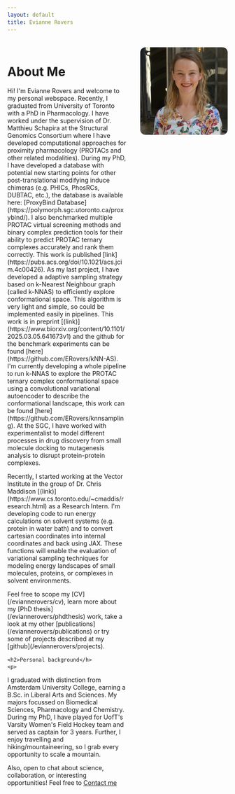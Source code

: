 ```yaml
---
layout: default
title: Evianne Rovers
---
```

<style>
.about-container {
  display: flex;
  flex-wrap: wrap;
  align-items: flex-start;
  gap: 2rem;
  margin-top: 2rem;
}
.about-text {
  flex: 3;
  min-width: 250px;
}
.about-image {
  flex: 2;
  min-width: 200px;
}
.about-image img {
  max-width: 100%;
  border-radius: 12px;
}
</style>

<div class="about-container">
  <div class="about-text">
    <h1>About Me</h1>
    <p>
Hi! I'm Evianne Rovers and welcome to my personal webspace. Recently, I graduated from University of Toronto with a PhD in Pharmacology. I have worked under the supervision of Dr. Matthieu Schapira at the Structural Genomics Consortium where I have developed computational approaches for proximity pharmacology (PROTACs and other related modalities). During my PhD, I have developed a database with potential new starting points for other post-translational modifying induce chimeras (e.g. PHICs, PhosRCs, DUBTAC, etc.), the database is available here: [ProxyBind Database](https://polymorph.sgc.utoronto.ca/proxybind/). I also benchmarked multiple PROTAC virtual screening methods and binary complex prediction tools for their ability to predict PROTAC ternary complexes accurately and rank them correctly. This work is published [link](https://pubs.acs.org/doi/10.1021/acs.jcim.4c00426). As my last project, I have developed a adaptive sampling strategy based on k-Nearest Neighbour graph (called k-NNAS) to efficiently explore conformational space. This algorithm is very light and simple, so could be implemented easily in pipelines. This work is in preprint [(link)](https://www.biorxiv.org/content/10.1101/2025.03.05.641673v1) and the github for the benchmark experiments can be found [here](https://github.com/ERovers/kNN-AS). I'm currently developing a whole pipeline to run k-NNAS to explore the PROTAC ternary complex conformational space using a convolutional variational autoencoder to describe the conformational landscape, this work can be found [here](https://github.com/ERovers/knnsampling). At the SGC, I have worked with experimentalist to model different processes in drug discovery from small molecule docking to mutagenesis analysis to disrupt protein-protein complexes.
    </p>
    <p>
Recently, I started working at the Vector Institute in the group of Dr. Chris Maddison [(link)](https://www.cs.toronto.edu/~cmaddis/research.html) as a Research Intern. I'm developing code to run energy calculations on solvent systems (e.g. protein in water bath) and to convert cartesian coordinates into internal coordinates and back using JAX. These functions will enable the evaluation of variational sampling techniques for modeling energy landscapes of small molecules, proteins, or complexes in solvent environments.
    </p>
    <p>
Feel free to scope my [CV](/eviannerovers/cv), learn more about my [PhD thesis](/eviannerovers/phdthesis) work, take a look at my other [publications](/eviannerovers/publications) or try some of projects described at my [github](/eviannerovers/projects).
    </p>
    
    <h2>Personal background</h>
    <p>
I graduated with distinction from Amsterdam University College, earning a B.Sc. in Liberal Arts and Sciences. My majors focussed on Biomedical Sciences, Pharmacology and Chemistry. During my PhD, I have played for UofT's Varsity Women's Field Hockey team and served as captain for 3 years. Further, I enjoy travelling and hiking/mountaineering, so I grab every opportunity to scale a mountain. 
    </p>
    <p>
Also, open to chat about science, collaboration, or interesting opportunities!
Feel free to [Contact me](/eviannerovers/contact)
    </p>
  </div>
  <div class="about-image">
    <img src="profile.JPG" alt="" style="max-width: 100%; border-radius: 12px;">
  </div>
</div>

